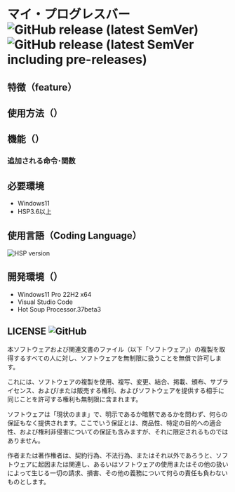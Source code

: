 # マイ・プログレスバー ![GitHub release (latest SemVer)](https://img.shields.io/github/v/release/YUZURANIUM/01_mypb?style=plastic) ![GitHub release (latest SemVer including pre-releases)](https://img.shields.io/github/v/release/YUZURANIUM/01_mypb?include_prereleases&style=plastic)

## 特徴（feature）

## 使用方法（）

## 機能（）

### 追加される命令･関数

## 必要環境

* Windows11
* HSP3.6以上


## 使用言語（Coding Language）

![HSP version](https://img.shields.io/badge/Hot%20Soup%20Processor-3.7beta3-orange&?link=https://hsp.tv/)


## 開発環境（）

* Windows11 Pro 22H2 x64
* Visual Studio Code
* Hot Soup Processor.37beta3

## LICENSE ![GitHub](https://img.shields.io/github/license/YUZURANIUM/01_mypb?style=plastic)

本ソフトウェアおよび関連文書のファイル（以下「ソフトウェア」）の複製を取得するすべての人に対し、ソフトウェアを無制限に扱うことを無償で許可します。

これには、ソフトウェアの複製を使用、複写、変更、結合、掲載、頒布、サブライセンス、および/または販売する権利、およびソフトウェアを提供する相手に同じことを許可する権利も無制限に含まれます。


ソフトウェアは「現状のまま」で、明示であるか暗黙であるかを問わず、何らの保証もなく提供されます。ここでいう保証とは、商品性、特定の目的への適合性、および権利非侵害についての保証も含みますが、それに限定されるものではありません。

作者または著作権者は、契約行為、不法行為、またはそれ以外であろうと、ソフトウェアに起因または関連し、あるいはソフトウェアの使用またはその他の扱いによって生じる一切の請求、損害、その他の義務について何らの責任も負わないものとします。

